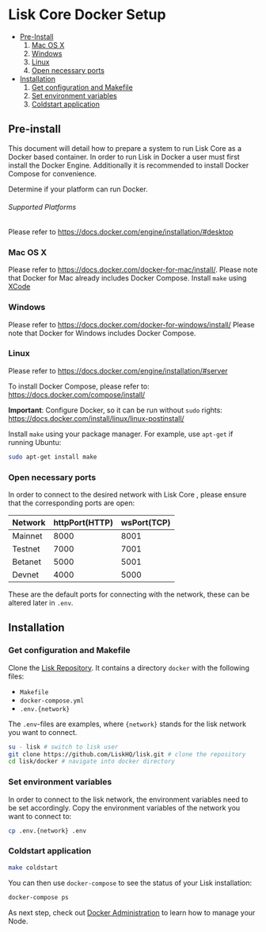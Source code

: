# Lisk Core Docker Setup

- [Pre-Install](#pre-install)
  1. [Mac OS X](#mac-os-x)
  2. [Windows](#windows)
  3. [Linux](#linux)
  4. [Open necessary ports](#open-necessary-ports)
- [Installation](#installation)
  1. [Get configuration and Makefile](#get-configuration-and-makefile)
  2. [Set environment variables](#set-environment-variables)
  3. [Coldstart application](#coldstart-application)
  

## Pre-install

This document will detail how to prepare a system to run Lisk Core as a Docker based container. In order to run Lisk in Docker a user must first install the Docker Engine. Additionally it is recommended to install Docker Compose for convenience.

Determine if your platform can run Docker.

###### Supported Platforms
Please refer to https://docs.docker.com/engine/installation/#desktop

### Mac OS X

Please refer to https://docs.docker.com/docker-for-mac/install/. 
Please note that Docker for Mac already includes Docker Compose. 
Install `make` using [XCode](https://developer.apple.com/xcode/features/) 

### Windows

Please refer to https://docs.docker.com/docker-for-windows/install/
Please note that Docker for Windows includes Docker Compose.

### Linux

Please refer to https://docs.docker.com/engine/installation/#server

To install Docker Compose, please refer to: https://docs.docker.com/compose/install/

**Important**: Configure Docker, so it can be run without `sudo` rights: https://docs.docker.com/install/linux/linux-postinstall/

Install `make` using your package manager. For example, use `apt-get` if running Ubuntu:

```bash
sudo apt-get install make
```

### Open necessary ports

In order to connect to the desired network with Lisk Core , please ensure that the corresponding ports are open:

| Network | httpPort(HTTP) | wsPort(TCP) |
| --------|----------------|-------------|
| Mainnet | 8000           | 8001        |
| Testnet | 7000           | 7001        |
| Betanet | 5000           | 5001        |
| Devnet  | 4000           | 5000        |

These are the default ports for connecting with the network, these can be altered later in `.env`.

## Installation

### Get configuration and Makefile

Clone the [Lisk Repository](https://github.com/LiskHQ/lisk). It contains a directory `docker` with the following files:
- `Makefile`
- `docker-compose.yml`
- `.env.{network}`

The `.env`-files are examples, where `{network}` stands for the lisk network you want to connect.

```bash
su - lisk # switch to lisk user
git clone https://github.com/LiskHQ/lisk.git # clone the repository
cd lisk/docker # navigate into docker directory
```

### Set environment variables

In order to connect to the lisk network, the environment variables need to be set accordingly.
Copy the environment variables of the network you want to connect to:

```bash
cp .env.{network} .env
```

### Coldstart application

```bash
make coldstart
```

You can then use `docker-compose` to see the status of your Lisk installation:

```bash
docker-compose ps
```

As next step, check out [Docker Administration](../../user-guide/administration/docker/admin-docker.md) to learn how to manage your Node.
